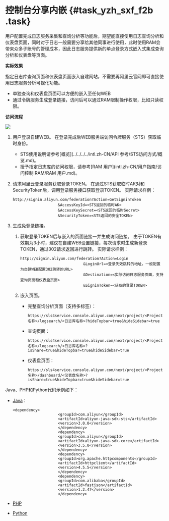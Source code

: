 # 控制台分享内嵌 {#task_yzh_sxf_f2b .task}

用户配置完成日志服务采集和查询分析等功能后，期望能直接使用日志查询分析和仪表盘页面，同时对于日志一般需要分享给其他同事进行使用，此时使用RAM会带来众多子账号的管理成本，因此日志服务提供新的单点登录方式嵌入式集成查询分析和仪表盘等页面。

**实际效果**

指定日志库查询页面和仪表盘页面嵌入自建网站，不需要再阿里云官网即可直接使用日志服务分析可视化功能。

-   单独查询和仪表盘页面可以方便的嵌入至任何WEB
-   通过令牌服务生成登录链接，访问后可以通过RAM限制操作权限，比如只读权限。

**访问流程**

![](http://static-aliyun-doc.oss-cn-hangzhou.aliyuncs.com/assets/img/15034/15350906006443_zh-CN.png)

1.  用户登录自建WEB。 在登录完成后WEB服务端访问令牌服务（STS）获取临时身份。
    -   STS使用说明请参考[概览](../../../../intl.zh-CN/API 参考/STS访问方式/概览.md)。
    -   授予指定日志库的访问权限，请参考[RAM 用户](intl.zh-CN/用户指南/访问控制 RAM/RAM 用户.md)。
2.  请求阿里云登录服务获取登录TOKEN。 在通过STS获取临时AK对和SecurityToken后，调用登录服务接口获取登录TOKEN。 实际请求样例：

    ```
    http://signin.aliyun.com/federation?Action=GetSigninToken
                        &AccessKeyId=<STS返回的临时AK>
                        &AccessKeySecret=<STS返回的临时Secret>
                        &SecurityToken=<STS返回的安全TOKEN>
    ```

3.  生成免登录链接。 
    1.  获取登录TOKEN后与嵌入的页面链接一并生成访问链接。 由于TOKEN有效期为3小时，建议在自建WEB设置链接，每次请求时生成新登录TOKEN，通过302请求返回进行跳转。 实际请求样例：

        ```
        http://signin.aliyun.com/federation?Action=Login
                                    &LoginUrl=<登录失效跳转的地址，一般配置为自建WEB配置302跳转的URL>
                                    &Destination=<实际访问日志服务页面，支持查询页面和仪表盘页面>
                                    &SigninToken=<获取的登录TOKEN>
        ```

    2.  嵌入页面。 
        -   完整查询分析页面（支持多标签）：

            ```
            https://sls4service.console.aliyun.com/next/project/<Project名称>/logsearch/<日志库名称>?hideTopbar=true&hideSidebar=true
            ```

        -   查询页面：

            ```
            https://sls4service.console.aliyun.com/next/project/<Project名称>/logsearch/<日志库名称>?isShare=true&hideTopbar=true&hideSidebar=true
            ```

        -   仪表盘页面：

            ```
            https://sls4service.console.aliyun.com/next/project/<Project名称>/dashboard/<仪表盘名称>?isShare=true&hideTopbar=true&hideSidebar=true
            ```


Java、PHP和Python代码示例如下：

-   [Java](https://samplecode.oss-cn-hangzhou.aliyuncs.com/slsconsole.java?spm=a2c4g.11186623.2.6.LewJJX&file=slsconsole.java)：

    ```
    <dependency>
                        <groupId>com.aliyun</groupId>
                        <artifactId>aliyun-java-sdk-sts</artifactId>
                        <version>3.0.0</version>
                        </dependency>
                        <dependency>
                        <groupId>com.aliyun</groupId>
                        <artifactId>aliyun-java-sdk-core</artifactId>
                        <version>3.5.0</version>
                        </dependency>
                        <dependency>
                        <groupId>org.apache.httpcomponents</groupId>
                        <artifactId>httpclient</artifactId>
                        <version>4.5.5</version>
                        </dependency>
                        <dependency>
                        <groupId>com.alibaba</groupId>
                        <artifactId>fastjson</artifactId>
                        <version>1.2.47</version>
                        </dependency>
    ```

-   [PHP](https://samplecode.oss-cn-hangzhou.aliyuncs.com/slsconsole.php?spm=a2c4g.11186623.2.7.LewJJX)
-   [Python](https://samplecode.oss-cn-hangzhou.aliyuncs.com/slsconsole.py?spm=a2c4g.11186623.2.8.LewJJX&file=slsconsole.py)

